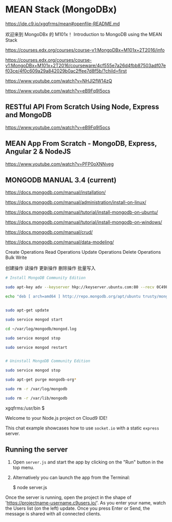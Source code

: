 # MEAN Stack (MongoDBx)  

https://ide.c9.io/xgqfrms/mean#openfile-README.md



欢迎来到 MongoDBx 的 M101x！
Introduction to MongoDB using the MEAN Stack

https://courses.edx.org/courses/course-v1:MongoDBx+M101x+2T2016/info

https://courses.edx.org/courses/course-v1:MongoDBx+M101x+2T2016/courseware/4cf555e7a26d4fbb87503adf07ef03ce/4f0c609a29a842029b0ac2ffee7d8f5b/?child=first  

https://www.youtube.com/watch?v=NHJl2fW14zQ  


https://www.youtube.com/watch?v=eB9Fq9I5ocs  

## RESTful API From Scratch Using Node, Express and MongoDB  

https://www.youtube.com/watch?v=eB9Fq9I5ocs  

## MEAN App From Scratch - MongoDB, Express, Angular 2 & NodeJS  

https://www.youtube.com/watch?v=PFP0oXNNveg  





## MONGODB MANUAL 3.4 (current)  

https://docs.mongodb.com/manual/installation/  

https://docs.mongodb.com/manual/administration/install-on-linux/  

https://docs.mongodb.com/manual/tutorial/install-mongodb-on-ubuntu/  



https://docs.mongodb.com/manual/tutorial/install-mongodb-on-windows/  

https://docs.mongodb.com/manual/crud/  

https://docs.mongodb.com/manual/data-modeling/  



Create Operations Read Operations Update Operations Delete Operations Bulk Write

创建操作 读操作 更新操作 删除操作 批量写入


```sh
# Install MongoDB Community Edition

sudo apt-key adv --keyserver hkp://keyserver.ubuntu.com:80 --recv 0C49F3730359A14518585931BC711F9BA15703C6

echo "deb [ arch=amd64 ] http://repo.mongodb.org/apt/ubuntu trusty/mongodb-org/3.4 multiverse" | sudo tee /etc/apt/sources.list.d/mongodb-org-3.4.list


sudo apt-get update

sudo service mongod start

cd ~/var/log/mongodb/mongod.log

sudo service mongod stop

sudo service mongod restart


# Uninstall MongoDB Community Edition

sudo service mongod stop

sudo apt-get purge mongodb-org*

sudo rm -r /var/log/mongodb

sudo rm -r /var/lib/mongodb


``` 



xgqfrms:/usr/bin $


















Welcome to your Node.js project on Cloud9 IDE!

This chat example showcases how to use `socket.io` with a static `express` server.

## Running the server

1) Open `server.js` and start the app by clicking on the "Run" button in the top menu.

2) Alternatively you can launch the app from the Terminal:

    $ node server.js

Once the server is running, open the project in the shape of 'https://projectname-username.c9users.io/'. As you enter your name, watch the Users list (on the left) update. Once you press Enter or Send, the message is shared with all connected clients.
